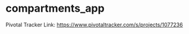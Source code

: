 compartments_app
================

Pivotal Tracker Link: https://www.pivotaltracker.com/s/projects/1077236
